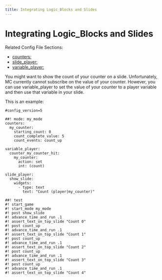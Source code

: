 ```yaml
---
title: Integrating Logic_Blocks and Slides
---
```


# Integrating Logic_Blocks and Slides


Related Config File Sections:

* [counters:](../../config/counters.md)
* [slide_player:](../../config/slide_player.md)
* [variable_player:](../../config/variable_player.md)

You might want to show the count of your counter on a slide.
Unfortunately, MC currently cannot subscribe on the value of your
counter. However, you can use variable_player to set the value of your
counter to a player variable and then use that variable in your slide.

This is an example:

``` mpf-mc-config
#config_version=5

##! mode: my_mode
counters:
  my_counter:
    starting_count: 0
    count_complete_value: 5
    count_events: count_up

variable_player:
  counter_my_counter_hit:
    my_counter:
      action: set
      int: (count)

slide_player:
  show_slide:
    widgets:
      - type: text
        text: "Count (player|my_counter)"

##! test
#! start_game
#! start_mode my_mode
#! post show_slide
#! advance_time_and_run .1
#! assert_text_on_top_slide "Count 0"
#! post count_up
#! advance_time_and_run .1
#! assert_text_on_top_slide "Count 1"
#! post count_up
#! advance_time_and_run .1
#! assert_text_on_top_slide "Count 2"
#! post count_up
#! advance_time_and_run .1
#! assert_text_on_top_slide "Count 3"
#! post count_up
#! advance_time_and_run .1
#! assert_text_on_top_slide "Count 4"
```
